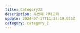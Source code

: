 ```yaml
---
title: Category22
description: 두번째 카테고리
update: 2024-07-17T11:24:19.955Z
category: category_2
---
```


